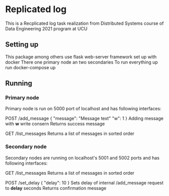 # Replicated log
This is a Recplicated log task realization from Distributed Systems course of Data Engineering 2021 program at UCU
## Setting up
This package among others use flask web-server framework set up with docker
There one primary node an two secondaries
To run everything up run docker-compose up

## Running
### Primary node
Primary node is run on 5000 port of localhost and has following interfaces:

POST /add_message
{
    "message": "Message text"
    "w": 1
}
Adding message with **w** write consern
Returns success message

GET /list_messages
Returns a list of messages in sorted order

### Secondary node
Secondary nodes are running on localhost's 5001 and 5002 ports and has following interfaces:

GET /list_messages
Returns a list of messages in sorted order

POST /set_delay
{
    "delay": 10
}
Sets delay of internal /add_message request to **delay** seconds
Returns confirmation message
